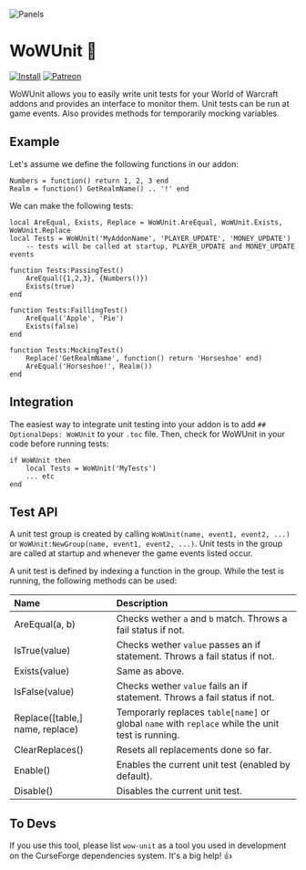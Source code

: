 
![Panels](http://jaliborc.com/images/addons/large/wowunit.jpg)

# WoWUnit :microscope:

[![Install](http://img.shields.io/badge/install-curseforge-484266)](https://www.curseforge.com/wow/addons/wow-unit/files)
[![Patreon](http://img.shields.io/badge/donate-patreon-ff4d42)](https://www.patreon.com/jaliborc)

WoWUnit allows you to easily write unit tests for your World of Warcraft addons and provides an interface to monitor them. Unit tests can be run at game events. Also provides methods for temporarily mocking variables.

## Example
Let's assume we define the following functions in our addon:

    Numbers = function() return 1, 2, 3 end
    Realm = function() GetRealmName() .. '!' end

We can make the following tests:

    local AreEqual, Exists, Replace = WoWUnit.AreEqual, WoWUnit.Exists, WoWUnit.Replace
    local Tests = WoWUnit('MyAddonName', 'PLAYER_UPDATE', 'MONEY_UPDATE')
        -- tests will be called at startup, PLAYER_UPDATE and MONEY_UPDATE events

    function Tests:PassingTest()
        AreEqual({1,2,3}, {Numbers()})
        Exists(true)
    end

    function Tests:FaillingTest()
        AreEqual('Apple', 'Pie')
        Exists(false)
    end

    function Tests:MockingTest()
        Replace('GetRealmName', function() return 'Horseshoe' end)
        AreEqual('Horseshoe!', Realm())
    end

## Integration
The easiest way to integrate unit testing into your addon is to add `## OptionalDeps: WoWUnit` to your `.toc` file. Then, check for WoWUnit in your code before running tests:

    if WoWUnit then
        local Tests = WoWUnit('MyTests')
        ... etc
    end

## Test API
A unit test group is created by calling `WoWUnit(name, event1, event2, ...)` or `WoWUnit:NewGroup(name, event1, event2, ...)`.
Unit tests in the group are called at startup and whenever the game events listed occur.

A unit test is defined by indexing a function in the group. While the test is running, the following methods can be used:

|Name|Description|
|:--|:--|
| AreEqual(a, b) | Checks wether `a` and `b` match. Throws a fail status if not. |
| IsTrue(value) | Checks wether `value` passes an if statement. Throws a fail status if not. |
| Exists(value) | Same as above. |
| IsFalse(value) | Checks wether `value` fails an if statement. Throws a fail status if not. |
| Replace([table,] name, replace) | Temporarly replaces `table[name]` or global `name` with `replace` while the unit test is running. |
| ClearReplaces() | Resets all replacements done so far. |
| Enable() | Enables the current unit test (enabled by default). |
| Disable() | Disables the current unit test. |

## To Devs
If you use this tool, please list `wow-unit` as a tool you used in development on the CurseForge dependencies system. It's a big help! 👍
